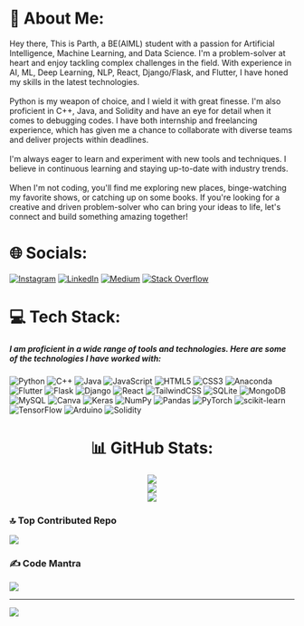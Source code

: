 # 💫 About Me:
Hey there, This is Parth, a BE(AIML) student with a passion for Artificial Intelligence, Machine Learning, and Data Science. I'm a problem-solver at heart and enjoy tackling complex challenges in the field. With experience in AI, ML, Deep Learning, NLP, React, Django/Flask, and Flutter, I have honed my skills in the latest technologies.<br><br>Python is my weapon of choice, and I wield it with great finesse. I'm also proficient in C++, Java, and Solidity and have an eye for detail when it comes to debugging codes. I have both internship and freelancing experience, which has given me a chance to collaborate with diverse teams and deliver projects within deadlines.<br><br>I'm always eager to learn and experiment with new tools and techniques. I believe in continuous learning and staying up-to-date with industry trends.<br><br>When I'm not coding, you'll find me exploring new places, binge-watching my favorite shows, or catching up on some books. If you're looking for a creative and driven problem-solver who can bring your ideas to life, let's connect and build something amazing together!


# 🌐 Socials:
[![Instagram](https://img.shields.io/badge/Instagram-%23E4405F.svg?logo=Instagram&logoColor=white)](https://instagram.com/parthgupta1208) [![LinkedIn](https://img.shields.io/badge/LinkedIn-%230077B5.svg?logo=linkedin&logoColor=white)](https://linkedin.com/in/parth-gupta-92004a252) [![Medium](https://img.shields.io/badge/Medium-12100E?logo=medium&logoColor=white)](https://medium.com/@parthgupta3003) [![Stack Overflow](https://img.shields.io/badge/-Stackoverflow-FE7A16?logo=stack-overflow&logoColor=white)](https://stackoverflow.com/users/20795576) 


# 💻 Tech Stack:
##### I am proficient in a wide range of tools and technologies. Here are some of the technologies I have worked with:

![Python](https://img.shields.io/badge/python-3670A0?style=for-the-badge&logo=python&logoColor=ffdd54) ![C++](https://img.shields.io/badge/c++-%2300599C.svg?style=for-the-badge&logo=c%2B%2B&logoColor=white) ![Java](https://img.shields.io/badge/java-%23ED8B00.svg?style=for-the-badge&logo=java&logoColor=white) ![JavaScript](https://img.shields.io/badge/javascript-%23323330.svg?style=for-the-badge&logo=javascript&logoColor=%23F7DF1E) ![HTML5](https://img.shields.io/badge/html5-%23E34F26.svg?style=for-the-badge&logo=html5&logoColor=white) ![CSS3](https://img.shields.io/badge/css3-%231572B6.svg?style=for-the-badge&logo=css3&logoColor=white) ![Anaconda](https://img.shields.io/badge/Anaconda-%2344A833.svg?style=for-the-badge&logo=anaconda&logoColor=white) ![Flutter](https://img.shields.io/badge/Flutter-%2302569B.svg?style=for-the-badge&logo=Flutter&logoColor=white) ![Flask](https://img.shields.io/badge/flask-%23000.svg?style=for-the-badge&logo=flask&logoColor=white) ![Django](https://img.shields.io/badge/django-%23092E20.svg?style=for-the-badge&logo=django&logoColor=white) ![React](https://img.shields.io/badge/react-%2320232a.svg?style=for-the-badge&logo=react&logoColor=%2361DAFB) ![TailwindCSS](https://img.shields.io/badge/tailwindcss-%2338B2AC.svg?style=for-the-badge&logo=tailwind-css&logoColor=white) ![SQLite](https://img.shields.io/badge/sqlite-%2307405e.svg?style=for-the-badge&logo=sqlite&logoColor=white) ![MongoDB](https://img.shields.io/badge/MongoDB-%234ea94b.svg?style=for-the-badge&logo=mongodb&logoColor=white) ![MySQL](https://img.shields.io/badge/mysql-%2300f.svg?style=for-the-badge&logo=mysql&logoColor=white) ![Canva](https://img.shields.io/badge/Canva-%2300C4CC.svg?style=for-the-badge&logo=Canva&logoColor=white) ![Keras](https://img.shields.io/badge/Keras-%23D00000.svg?style=for-the-badge&logo=Keras&logoColor=white) ![NumPy](https://img.shields.io/badge/numpy-%23013243.svg?style=for-the-badge&logo=numpy&logoColor=white) ![Pandas](https://img.shields.io/badge/pandas-%23150458.svg?style=for-the-badge&logo=pandas&logoColor=white) ![PyTorch](https://img.shields.io/badge/PyTorch-%23EE4C2C.svg?style=for-the-badge&logo=PyTorch&logoColor=white) ![scikit-learn](https://img.shields.io/badge/scikit--learn-%23F7931E.svg?style=for-the-badge&logo=scikit-learn&logoColor=white) ![TensorFlow](https://img.shields.io/badge/TensorFlow-%23FF6F00.svg?style=for-the-badge&logo=TensorFlow&logoColor=white) ![Arduino](https://img.shields.io/badge/-Arduino-00979D?style=for-the-badge&logo=Arduino&logoColor=white) ![Solidity](https://img.shields.io/badge/Solidity-%23363636.svg?style=for-the-badge&logo=solidity&logoColor=white)


<div style="text-align:center;">

# 📊 GitHub Stats:
![](https://github-readme-stats.vercel.app/api?username=parthgupta1208&theme=nightowl&hide_border=true&include_all_commits=true&count_private=true)<br/>
![](https://github-readme-streak-stats.herokuapp.com/?user=parthgupta1208&theme=nightowl&hide_border=true)<br/>
![](https://github-readme-stats.vercel.app/api/top-langs/?username=parthgupta1208&theme=nightowl&hide_border=true&include_all_commits=true&count_private=true&layout=compact)

</div>



### 🔝 Top Contributed Repo
![](https://github-contributor-stats.vercel.app/api?username=parthgupta1208&limit=5&theme=tokyonight&combine_all_yearly_contributions=true)

### ✍️ Code Mantra
![](https://quotes-github-readme.vercel.app/api?type=horizontal&theme=radical)

---
[![](https://visitcount.itsvg.in/api?id=parthgupta1208&icon=6&color=6)](https://visitcount.itsvg.in)

<!-- Proudly created with GPRM ( https://gprm.itsvg.in ) -->
